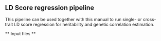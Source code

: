 ## LD Score regression pipeline

This pipeline can be used together with this manual to run single- or cross-trait LD score regression for heritability and genetic correlation estimation.
<br />  

** Input files **
